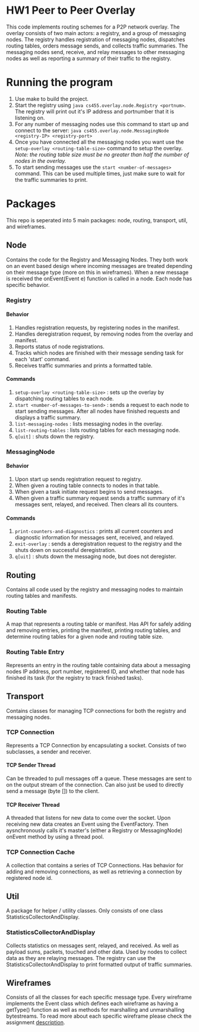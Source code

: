 # HW1 Peer to Peer Overlay

This code implements routing schemes for a P2P network overlay. The overlay consists of two main actors: a registry, and a group of messaging nodes. The registry handles registration of messaging nodes, dispatches routing tables, orders message sends, and collects traffic summaries. The messaging nodes send, receive, and relay messages to other messaging nodes as well as reporting a summary of their traffic to the registry.

# Running the program

1. Use make to build the project.
2. Start the registry using `java cs455.overlay.node.Registry <portnum>`. The registry will print out it's IP address and portnumber that it is listening on.
3. For any number of messaging nodes use this command to start up and connect to the server: `java cs455.overlay.node.MessagingNode <registry-IP> <registry-port>`
4. Once you have connected all the messaging nodes you want use the `setup-overlay <routing-table-size>` command to setup the overlay. *Note: the routing table size must be no greater than half the number of nodes in the overlay.*
5. To start sending messages use the `start <number-of-messages>` command. This can be used multiple times, just make sure to wait for the traffic summaries to print.


# Packages

This repo is seperated into 5 main packages: node, routing, transport, util, and wireframes.

## Node

Contains the code for the Registry and Messaging Nodes. They both work on an event based design where incoming messages are treated depending on their message type (more on this in wireframes). When a new message is received the onEvent(Event e) function is called in a node. Each node has specific behavior.

### Registry

#### Behavior

1. Handles registration requests, by registering nodes in the manifest.
2. Handles deregistration request, by removing nodes from the overlay and manifest.
3. Reports status of node registrations.
4. Tracks which nodes are finished with their message sending task for each 'start' command.
5. Receives traffic summaries and prints a formatted table.

#### Commands

1. `setup-overlay <routing-table-size>` : sets up the overlay by dispatching routing tables to each node.
2. `start <number-of-messages-to-send>` : sends a request to each node to start sending messages. After all nodes have finished requests and displays a traffic summary.
3. `list-messaging-nodes` : lists messaging nodes in the overlay.
4. `list-routing-tables` : lists routing tables for each messaging node.
5. `q[uit]` : shuts down the registry.

### MessagingNode

#### Behavior
1. Upon start up sends registration request to registry.
2. When given a routing table connects to nodes in that table.
3. When given a task initiate request begins to send messages.
4. When given a traffic summary request sends a traffic summary of it's messages sent, relayed, and received. Then clears all its counters.

#### Commands
1. `print-counters-and-diagnostics` : prints all current counters and diagnostic information for messages sent, received, and relayed.
2. `exit-overlay` : sends a deregistration request to the registry and the shuts down on successful deregistration.
3. `q[uit]` : shuts down the messaging node, but does not deregister.

## Routing

Contains all code used by the registry and messaging nodes to maintain routing tables and manifests.

### Routing Table

A map that represents a routing table or manifest. Has API for safely adding and removing entries, printing the manifest, printing routing tables, and determine routing tables for a given node and routing table size.

### Routing Table Entry

Represents an entry in the routing table containing data about a messaging nodes IP address, port number, registered ID, and whether that node has finished its task (for the registry to track finished tasks).

## Transport

Contains classes for managing TCP connections for both the registry and messaging nodes.

### TCP Connection

Represents a TCP Connection by encapsulating a socket. Consists of two subclasses, a sender and receiver.

#### TCP Sender Thread

Can be threaded to pull messages off a queue. These messages are sent to on the output stream of the connection. Can also just be used to directly send a message (byte []) to the client.

#### TCP Receiver Thread

A threaded that listens for new data to come over the socket. Upon receiving new data creates an Event using the EventFactory. Then aysnchronously calls it's master's (either a Registry or MessagingNode) onEvent method by using a thread pool.

### TCP Connection Cache

A collection that contains a series of TCP Connections. Has behavior for adding and removing connections, as well as retrieving a connection by registered node id.

## Util

A package for helper / utility classes. Only consists of one class StatisticsCollectorAndDisplay.

### StatisticsCollectorAndDisplay

Collects statistics on messages sent, relayed, and received. As well as payload sums, packets, touched and other data. Used by nodes to collect data as they are relaying messages. The registry can use the StatisticsCollectorAndDisplay to print formatted output of traffic summaries.

## Wireframes

Consists of all the classes for each specific message type. Every wireframe implements the Event class which defines each wireframe as having a getType() function as well as methods for marshalling and unmarshalling bytestreams. To read more about each specific wireframe please check the assignment [description](https://www.cs.colostate.edu/~cs455/CS455-Spring18-HW1-PC.pdf).